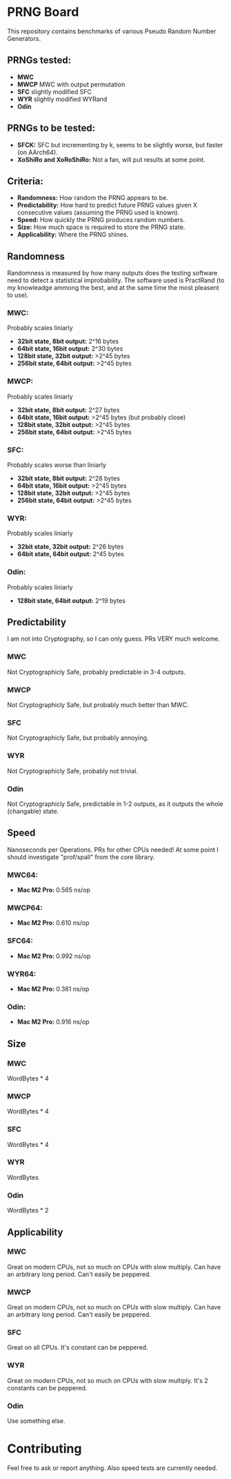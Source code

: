 # PRNG Board
This repository contains benchmarks of various Pseudo Random Number Generators.

## PRNGs tested:
- **MWC**
- **MWCP** MWC with output permutation
- **SFC** slightly modified SFC
- **WYR** slightly modified WYRand
- **Odin**

## PRNGs to be tested:
- **SFCK:** SFC but incrementing by k, seems to be slightly worse, but faster (on AArch64).
- **XoShiRo and XoRoShiRo:** Not a fan, will put results at some point.

## Criteria:
- **Randomness:** How random the PRNG appears to be.
- **Predictability:** How hard to predict future PRNG values given X consecutive values (assuming the PRNG used is known).
- **Speed:** How quickly the PRNG produces random numbers.
- **Size:** How much space is required to store the PRNG state.
- **Applicability:** Where the PRNG shines.

## Randomness
Randomness is measured by how many outputs does the testing software need to detect a statistical improbability.
The software used is PractRand (to my knowleadge ammong the best, and at the same time the most pleasent to use).

### **MWC:**
Probably scales liniarly
- **32bit state, 8bit output:** 2^16 bytes
- **64bit state, 16bit output:** 2^30 bytes
- **128bit state, 32bit output:** >2^45 bytes
- **256bit state, 64bit output:** >2^45 bytes

### **MWCP:**
Probably scales liniarly
- **32bit state, 8bit output:** 2^27 bytes
- **64bit state, 16bit output:** >2^45 bytes (but probably close)
- **128bit state, 32bit output:** >2^45 bytes
- **256bit state, 64bit output:** >2^45 bytes

### **SFC:**
Probably scales worse than liniarly
- **32bit state, 8bit output:** 2^28 bytes
- **64bit state, 16bit output:** >2^45 bytes
- **128bit state, 32bit output:** >2^45 bytes
- **256bit state, 64bit output:** >2^45 bytes

### **WYR:**
Probably scales liniarly
- **32bit state, 32bit output:** 2^26 bytes
- **64bit state, 64bit output:** 2^45 bytes

### **Odin:**
Probably scales liniarly
- **128bit state, 64bit output:** 2^19 bytes

## Predictability
I am not into Cryptography, so I can only guess.
PRs VERY much welcome.

### **MWC**
Not Cryptographicly Safe, probably predictable in 3-4 outputs.

### **MWCP**
Not Cryptographicly Safe, but probably much better than MWC.

### **SFC**
Not Cryptographicly Safe, but probably annoying.

### **WYR**
Not Cryptographicly Safe, probably not trivial.

### **Odin**
Not Cryptographicly Safe, predictable in 1-2 outputs, as it outputs the whole (changable) state.

## Speed
Nanoseconds per Operations.
PRs for other CPUs needed!
At some point I should investigate "prof/spall" from the core library.

### **MWC64:**
- **Mac M2 Pro:** 0.565 ns/op

### **MWCP64:**
- **Mac M2 Pro:** 0.610 ns/op

### **SFC64:**
- **Mac M2 Pro:** 0.992 ns/op

### **WYR64:**
- **Mac M2 Pro:** 0.381 ns/op

### **Odin:**
- **Mac M2 Pro:** 0.916 ns/op

## Size

### **MWC**
WordBytes * 4

### **MWCP**
WordBytes * 4

### **SFC**
WordBytes * 4

### **WYR**
WordBytes

### **Odin**
WordBytes * 2

## Applicability

### **MWC**
Great on modern CPUs, not so much on CPUs with slow multiply. Can have an arbitrary long period. Can't easily be peppered.

### **MWCP**
Great on modern CPUs, not so much on CPUs with slow multiply. Can have an arbitrary long period. Can't easily be peppered.

### **SFC**
Great on all CPUs. It's constant can be peppered.

### **WYR**
Great on modern CPUs, not so much on CPUs with slow multiply. It's 2 constants can be peppered.

### **Odin**
Use something else.

# Contributing
Feel free to ask or report anything.
Also speed tests are currently needed.
